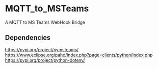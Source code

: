 # MQTT_to_MSTeams
A MQTT to MS Teams WebHook Bridge

## Dependencies

https://pypi.org/project/pymsteams/
https://www.eclipse.org/paho/index.php?page=clients/python/index.php
https://pypi.org/project/python-dotenv/
